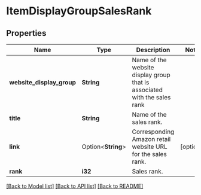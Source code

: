# ItemDisplayGroupSalesRank

## Properties

Name | Type | Description | Notes
------------ | ------------- | ------------- | -------------
**website_display_group** | **String** | Name of the website display group that is associated with the sales rank | 
**title** | **String** | Name of the sales rank. | 
**link** | Option<**String**> | Corresponding Amazon retail website URL for the sales rank. | [optional]
**rank** | **i32** | Sales rank. | 

[[Back to Model list]](../README.md#documentation-for-models) [[Back to API list]](../README.md#documentation-for-api-endpoints) [[Back to README]](../README.md)


